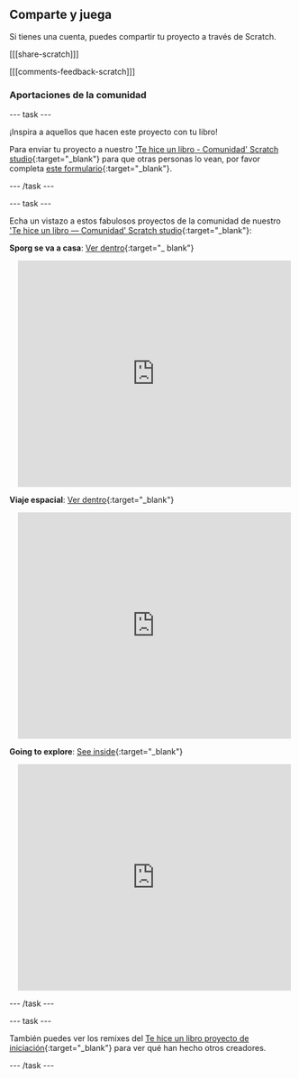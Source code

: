 ## Comparte y juega

Si tienes una cuenta, puedes compartir tu proyecto a través de Scratch.

[[[share-scratch]]]

[[[comments-feedback-scratch]]]

### Aportaciones de la comunidad

--- task ---

¡Inspira a aquellos que hacen este proyecto con tu libro!

Para enviar tu proyecto a nuestro ['Te hice un libro - Comunidad' Scratch studio](https://scratch.mit.edu/studios/29092393){:target="_blank"} para que otras personas lo vean, por favor completa [este formulario](https://form.raspberrypi.org/f/community-project-submissions){:target="_blank"}.

--- /task ---

--- task ---

Echa un vistazo a estos fabulosos proyectos de la comunidad de nuestro ['Te hice un libro — Comunidad' Scratch studio](https://scratch.mit.edu/studios/29092393){:target="_blank"}:

**Sporg se va a casa**: [Ver dentro](https://scratch.mit.edu/projects/627806862/editor){:target="_ blank"}
<div class="scratch-preview" style="margin-left: 15px;">
  <iframe allowtransparency="true" width="485" height="402" src="https://scratch.mit.edu/projects/embed/627806862/?autostart=false" frameborder="0"></iframe>
</div>

**Viaje espacial**: [Ver dentro](https://scratch.mit.edu/projects/707649190/editor){:target="_blank"}
<div class="scratch-preview" style="margin-left: 15px;">
  <iframe allowtransparency="true" width="485" height="402" src="https://scratch.mit.edu/projects/embed/707649190/?autostart=false" frameborder="0"></iframe>
</div>

**Going to explore**: [See inside](https://scratch.mit.edu/projects/819661547/editor/){:target="_blank"}
<div class="scratch-preview" style="margin-left: 15px;">
  <iframe allowtransparency="true" width="485" height="402" src="https://scratch.mit.edu/projects/embed/819661547/?autostart=false" frameborder="0"></iframe>
</div>

--- /task ---

--- task ---

También puedes ver los remixes del [Te hice un libro proyecto de iniciación](https://scratch.mit.edu/projects/582223042/remixes){:target="_blank"} para ver qué han hecho otros creadores.

--- /task ---
